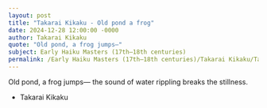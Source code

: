 ```yaml
---
layout: post
title: "Takarai Kikaku - Old pond a frog"
date: 2024-12-28 12:00:00 -0000
author: Takarai Kikaku
quote: "Old pond, a frog jumps—"
subject: Early Haiku Masters (17th–18th centuries)
permalink: /Early Haiku Masters (17th–18th centuries)/Takarai Kikaku/Takarai Kikaku - Old pond a frog
---
```


Old pond, a frog jumps—
the sound of water rippling
breaks the stillness.

- Takarai Kikaku

